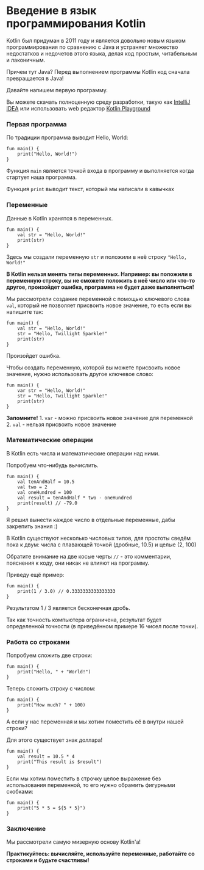 # Введение в язык программирования Kotlin

Kotlin был придуман в 2011 году и является довольно новым языком программирования
по сравнению с Java и устраняет множество недостатков и недочетов этого языка, делая код простым, читабельным
и лаконичным.

Причем тут Java? Перед выполнением программы Kotlin код сначала превращается в Java!

Давайте напишем первую программу.

Вы можете скачать полноценную среду разработки, такую как [IntelliJ IDEA](https://www.jetbrains.com/ru-ru/idea/) или использовать web редактор [Kotlin Playground](https://play.kotlinlang.org)

### Первая программа

По традиции программа выводит Hello, World:

	fun main() {
	    print("Hello, World!")
	}

Функция <code>main</code> является точкой входа в программу и выполняется когда стартует наша программа.

Функция <code>print</code> выводит текст, который мы написали в кавычках

### Переменные

Данные в Kotlin хранятся в переменных.

	fun main() {
		val str = "Hello, World!"
	    print(str)
	}

Здесь мы создали переменную <code>str</code> и положили в неё строку <code>"Hello, World!"</code>

**В Kotlin нельзя менять типы переменных. Например: вы положили в переменную строку, вы не сможете положить в неё число или что-то другое, произойдет ошибка, программа не будет даже выполняться!**

Мы рассмотрели создание переменной с помощью ключевого слова <code>val</code>, который
не позволяет присвоить новое значение, то есть если вы напишите так:

	fun main() {
		val str = "Hello, World!"
		str = "Hello, Twillight Sparkle!"
		print(str)
	}

Произойдет ошибка.

Чтобы создать переменную, которой вы можете присвоить новое значение, нужно использовать другое ключевое слово:

	fun main() {
		var str = "Hello, World!"
		str = "Hello, Twillight Sparkle!"
		print(str)
	}

**Запомните!**
	1. <code>var</code> - можно присвоить новое значение для переменной
	2. <code>val</code> - нельзя присвоить новое значение

### Математические операции

В Kotlin есть числа и математические операции над ними.

Попробуем что-нибудь вычислить.

	fun main() {
		val tenAndHalf = 10.5
		val two = 2
		val oneHundred = 100
		val result = tenAndHalf * two - oneHundred
		print(result) // -79.0
	}

Я решил вынести каждое число в отдельные переменные, дабы закрепить знания :)

В Kotlin существуют несколько числовых типов, для простоты сведём пока к двум: числа с плавающей точкой (дробные, 10.5) и целые (2, 100)

Обратите внимание на две косые черты <code>//</code> - это комментарии, пояснения к коду, они никак не влияют на программу.

Приведу ещё пример:

	fun main() {
		print(1 / 3.0) // 0.3333333333333333
	}

Результатом 1 / 3 является бесконечная дробь.

Так как точность компьютера ограничена, результат будет определенной точности (в приведённом примере 16 чисел после точки).

### Работа со строками

Попробуем сложить две строки:

	fun main() {
		print("Hello, " + "World!")
	}

Теперь сложить строку с числом:

	fun main() {
		print("How much? " + 100)
	}

А если у нас переменная и мы хотим поместить её в внутри нашей строки?

Для этого существует знак доллара!

	fun main() {
		val result = 10.5 * 4
		print("This result is $result")
	}

Если мы хотим поместить в строчку целое выражение без использования переменной, то его нужно
обрамить фигурными скобками:

	fun main() {
		print("5 * 5 = ${5 * 5}")
	}

### Заключение

Мы рассмотрели самую мизерную основу Kotlin'а!

**Практикуйтесь: вычисляйте, используйте переменные, работайте со строками и будьте счастливы!**